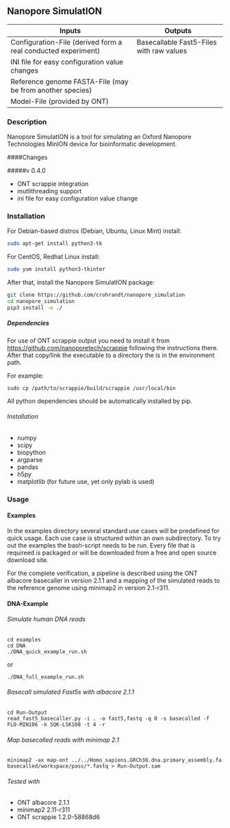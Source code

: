## Nanopore SimulatION

| Inputs | Outputs |
|---|---|
| Configuration-File (derived form a real conducted experiment)| Basecallable Fast5-Files with raw values |
| INI file for easy configuration value changes |
| Reference genome FASTA-File (may be from another species)| 
| Model-File (provided by ONT)| |

### Description

Nanopore SimulatION is a tool for simulating an Oxford Nanopore Technologies MinION device for bioinformatic development.

####Changes

#####v 0.4.0
- ONT scrappie integration
- mutlithreading support
- ini file for easy configuration value change

### Installation

For Debian-based distros (Debian, Ubuntu, Linux Mint) install:
```bash
sudo apt-get install python3-tk
```

For CentOS, Redhat Linux install:
```bash
sudo yum install python3-tkinter
```

After that, install the Nanopore SimulatION package:

```bash
git clone https://github.com/crohrandt/nanopore_simulation
cd nanopore_simulation
pip3 install -e ./
```

##### Dependencies

For use of ONT scrappie output you need to install it from https://github.com/nanoporetech/scrappie following the instructions there. After that copy/link the executable to a directory the is in the environment path.

For example:
```
sudo cp /path/to/scrappie/build/scrappie /usr/local/bin
```

All python dependencies should be automatically installed by pip.

###### Installation
- numpy
- scipy
- biopython
- argparse
- pandas
- h5py
- matplotlib (for future use, yet only pylab is used)

### Usage

#### Examples

In the examples directory several standard use cases will be predefined for quick usage. Each use 
case is structured within an own subdirectory. To try out the examples the bash-script needs 
to be run. Every file that is requireed is packaged or will be downloaded from a free and open 
source download site.

For the complete verification, a pipeline is described using the ONT albacore basecaller in version 2.1.1 and a mapping 
of the simulated reads to the reference genome using minimap2 in version 2.1-r311. 

#### DNA-Example

###### Simulate human DNA reads
```
cd examples
cd DNA
./DNA_quick_example_run.sh
```
or
```
./DNA_full_example_run.sh
```
###### Basecall simulated Fast5s with albacore 2.1.1
```
cd Run-Output
read_fast5_basecaller.py -i . -o fast5,fastq -q 0 -s basecalled -f FLO-MIN106 -k SQK-LSK108 -t 4 -r
```

###### Map basecalled reads with minimap 2.1

```
minimap2 -ax map-ont ../../Homo_sapiens.GRCh38.dna.primary_assembly.fa basecalled/workspace/pass/*.fastq > Run-Output.sam
```

###### Tested with

- ONT albacore 2.1.1
- minimap2 2.11-r311
- ONT scrappie 1.2.0-58868d6
